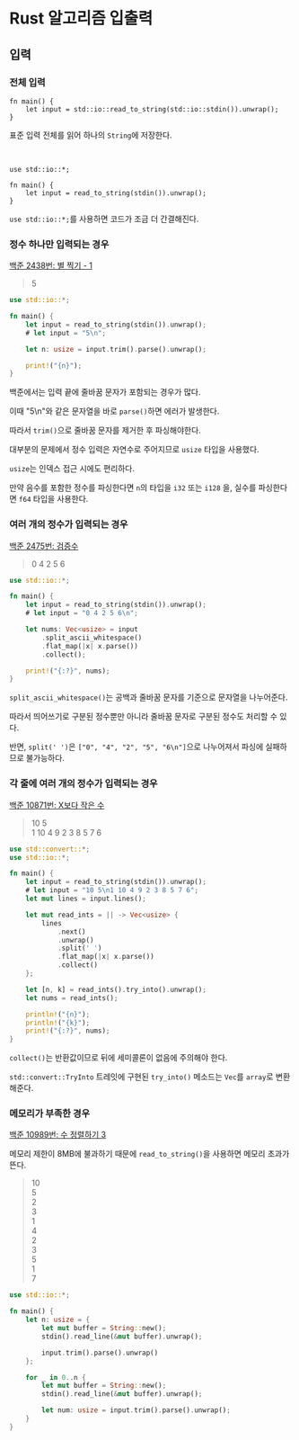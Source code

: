 # Rust 알고리즘 입출력

## 입력

### 전체 입력

```rust,ignore
fn main() {
    let input = std::io::read_to_string(std::io::stdin()).unwrap();
}
```

표준 입력 전체를 읽어 하나의 `String`에 저장한다.

<br>

```rust,ignore
use std::io::*;

fn main() {
    let input = read_to_string(stdin()).unwrap();
}
```

`use std::io::*;`를 사용하면 코드가 조금 더 간결해진다.

### 정수 하나만 입력되는 경우

[백준 2438번: 별 찍기 - 1](https://www.acmicpc.net/problem/2438)

> 5

```rust
use std::io::*;

fn main() {
    let input = read_to_string(stdin()).unwrap();
    # let input = "5\n";

    let n: usize = input.trim().parse().unwrap();

    print!("{n}");
}
```

백준에서는 입력 끝에 줄바꿈 문자가 포함되는 경우가 많다.

이때 "5\n"와 같은 문자열을 바로 `parse()`하면 에러가 발생한다.

따라서 `trim()`으로 줄바꿈 문자를 제거한 후 파싱해야한다.

대부분의 문제에서 정수 입력은 자연수로 주어지므로 `usize` 타입을 사용했다.

`usize`는 인덱스 접근 시에도 편리하다.

만약 음수를 포함한 정수를 파싱한다면 `n`의 타입을 `i32` 또는 `i128` 을, 실수를 파싱한다면 `f64` 타입을 사용한다.

### 여러 개의 정수가 입력되는 경우

[백준 2475번: 검증수](https://www.acmicpc.net/problem/2475)

> 0 4 2 5 6

```rust
use std::io::*;

fn main() {
    let input = read_to_string(stdin()).unwrap();
    # let input = "0 4 2 5 6\n";

    let nums: Vec<usize> = input
        .split_ascii_whitespace()
        .flat_map(|x| x.parse())
        .collect();

    print!("{:?}", nums);
}
```

`split_ascii_whitespace()`는 공백과 줄바꿈 문자를 기준으로 문자열을 나누어준다.

따라서 띄어쓰기로 구분된 정수뿐만 아니라 줄바꿈 문자로 구분된 정수도 처리할 수 있다.

반면, `split(' ')`은 `["0", "4", "2", "5", "6\n"]`으로 나누어져서 파싱에 실패하므로 불가능하다.

### 각 줄에 여러 개의 정수가 입력되는 경우

[백준 10871번: X보다 작은 수](https://www.acmicpc.net/problem/10871)

> 10 5<br>1 10 4 9 2 3 8 5 7 6

```rust
use std::convert::*;
use std::io::*;

fn main() {
    let input = read_to_string(stdin()).unwrap();
    # let input = "10 5\n1 10 4 9 2 3 8 5 7 6";
    let mut lines = input.lines();

    let mut read_ints = || -> Vec<usize> {
        lines
            .next()
            .unwrap()
            .split(' ')
            .flat_map(|x| x.parse())
            .collect()
    };

    let [n, k] = read_ints().try_into().unwrap();
    let nums = read_ints();

    println!("{n}");
    println!("{k}");
    print!("{:?}", nums);
}
```

`collect()`는 반환값이므로 뒤에 세미콜론이 없음에 주의해야 한다.

`std::convert::TryInto` 트레잇에 구현된 `try_into()` 메소드는 `Vec`를 `array`로 변환해준다.

### 메모리가 부족한 경우

[백준 10989번: 수 정렬하기 3](https://www.acmicpc.net/problem/10989)

메모리 제한이 8MB에 불과하기 때문에 `read_to_string()`을 사용하면 메모리 초과가 뜬다.

> 10<br>5<br>2<br>3<br>1<br>4<br>2<br>3<br>5<br>1<br>7

```Rust
use std::io::*;

fn main() {
    let n: usize = {
        let mut buffer = String::new();
        stdin().read_line(&mut buffer).unwrap();

        input.trim().parse().unwrap()
    };

    for _ in 0..n {
        let mut buffer = String::new();
        stdin().read_line(&mut buffer).unwrap();

        let num: usize = input.trim().parse().unwrap();
    }
}
```
